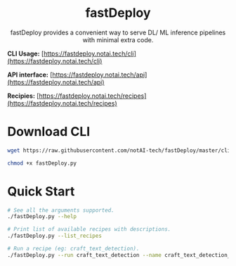 <p align="center">
    <h1 align="center">fastDeploy</h1>
    <p align="center">fastDeploy provides a convenient way to serve DL/ ML inference pipelines with minimal extra code.</p>
</p>

**CLI Usage:** [https://fastdeploy.notai.tech/cli](https://fastdeploy.notai.tech/cli)

**API interface:** [https://fastdeploy.notai.tech/api](https://fastdeploy.notai.tech/api)

**Recipies:** [https://fastdeploy.notai.tech/recipes](https://fastdeploy.notai.tech/recipes)


# Download CLI
```bash
wget https://raw.githubusercontent.com/notAI-tech/fastDeploy/master/cli/fastDeploy.py

chmod +x fastDeploy.py
```

# Quick Start
```bash
# See all the arguments supported.
./fastDeploy.py --help

# Print list of available recipes with descriptions.
./fastDeploy.py --list_recipes

# Run a recipe (eg: craft_text_detection).
./fastDeploy.py --run craft_text_detection --name craft_text_detection_test_run
```
